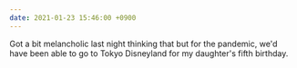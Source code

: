 ```yaml
---
date: 2021-01-23 15:46:00 +0900
---
```


Got a bit melancholic last night thinking that but for the pandemic, we'd have been able to go to Tokyo Disneyland for my daughter's fifth birthday.
